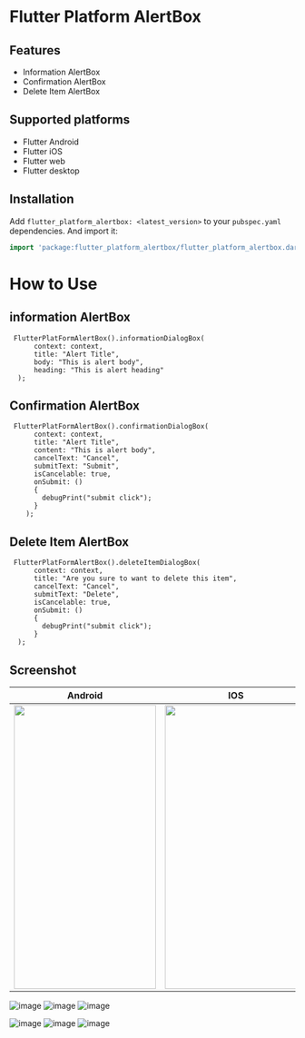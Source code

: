 # Flutter Platform AlertBox

## Features

* Information AlertBox
* Confirmation AlertBox
* Delete Item AlertBox

## Supported platforms

* Flutter Android
* Flutter iOS
* Flutter web
* Flutter desktop

## Installation

Add `flutter_platform_alertbox: <latest_version>` to your `pubspec.yaml` dependencies. And import it:

```dart
import 'package:flutter_platform_alertbox/flutter_platform_alertbox.dart';
```

# How to Use


## information AlertBox
```          
 FlutterPlatFormAlertBox().informationDialogBox(
      context: context,
      title: "Alert Title",
      body: "This is alert body",
      heading: "This is alert heading"
  );
```

## Confirmation AlertBox
```          
 FlutterPlatFormAlertBox().confirmationDialogBox(
      context: context,
      title: "Alert Title",
      content: "This is alert body",
      cancelText: "Cancel",
      submitText: "Submit",
      isCancelable: true,
      onSubmit: ()
      {
        debugPrint("submit click");
      }
    );
```

## Delete Item AlertBox
```          
 FlutterPlatFormAlertBox().deleteItemDialogBox(
      context: context,
      title: "Are you sure to want to delete this item",
      cancelText: "Cancel",
      submitText: "Delete",
      isCancelable: true,
      onSubmit: ()
      {
        debugPrint("submit click");
      }
  );
```

## Screenshot

Android                   |  IOS
:-------------------------:|:-------------------------:
<img src="alert_android.gif" width="250" height="500">  |  <img src="alert_ios.gif" width="250" height="500">

![image](info_android.png)
![image](confirm_android.png)
![image](delete_android.png)

![image](info_ios.png)
![image](confirm_ios.png)
![image](delete_ios.png)